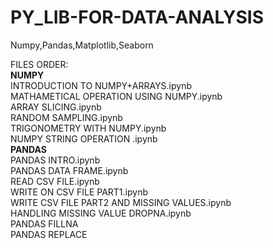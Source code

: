 # PY_LIB-FOR-DATA-ANALYSIS
Numpy,Pandas,Matplotlib,Seaborn<br/>


FILES ORDER:<br/>
__NUMPY__<br/>
INTRODUCTION TO NUMPY+ARRAYS.ipynb<br/>
MATHAMETICAL OPERATION USING NUMPY.ipynb<br/>
ARRAY SLICING.ipynb<br/>
RANDOM SAMPLING.ipynb<br/>
TRIGONOMETRY WITH NUMPY.ipynb<br/>
NUMPY STRING OPERATION .ipynb<br/>
__PANDAS__<br/>
PANDAS INTRO.ipynb<br/>
PANDAS DATA FRAME.ipynb<br/>
READ CSV FILE.ipynb<br/>
WRITE ON CSV FILE PART1.ipynb<br/>
WRITE CSV FILE PART2 AND MISSING VALUES.ipynb<br/>
HANDLING MISSING VALUE DROPNA.ipynb<br/>
PANDAS FILLNA</br>
PANDAS REPLACE </br>
